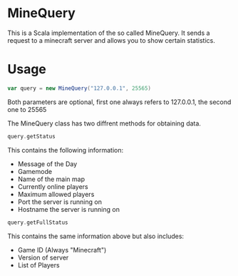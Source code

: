 MineQuery
=========

This is a Scala implementation of the so called MineQuery.
It sends a request to a minecraft server and allows you to show certain statistics.

Usage
=========
```Scala
var query = new MineQuery("127.0.0.1", 25565)
```
Both parameters are optional, first one always refers to 127.0.0.1, the second one to 25565

The MineQuery class has two diffrent methods for obtaining data.
```Scala
query.getStatus
```
This contains the following information:
+ Message of the Day
+ Gamemode
+ Name of the main map
+ Currently online players
+ Maximum allowed players
+ Port the server is running on
+ Hostname the server is running on

```Scala
query.getFullStatus
```
This contains the same information above but also includes:
+ Game ID (Always "Minecraft")
+ Version of server
+ List of Players
